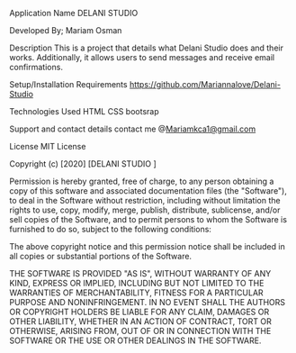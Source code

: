   
Application Name
DELANI STUDIO

Developed By;
Mariam Osman

Description
This is a project that details what Delani Studio does and their works. Additionally, it allows users to send messages and receive email confirmations.

Setup/Installation Requirements
https://github.com/Mariannalove/Delani-Studio


Technologies Used
 HTML CSS bootsrap

Support and contact details
contact me @Mariamkca1@gmail.com

License
MIT License

Copyright (c) [2020] [DELANI STUDIO ]

Permission is hereby granted, free of charge, to any person obtaining a copy of this software and associated documentation files (the "Software"), to deal in the Software without restriction, including without limitation the rights to use, copy, modify, merge, publish, distribute, sublicense, and/or sell copies of the Software, and to permit persons to whom the Software is furnished to do so, subject to the following conditions:

The above copyright notice and this permission notice shall be included in all copies or substantial portions of the Software.

THE SOFTWARE IS PROVIDED "AS IS", WITHOUT WARRANTY OF ANY KIND, EXPRESS OR IMPLIED, INCLUDING BUT NOT LIMITED TO THE WARRANTIES OF MERCHANTABILITY, FITNESS FOR A PARTICULAR PURPOSE AND NONINFRINGEMENT. IN NO EVENT SHALL THE AUTHORS OR COPYRIGHT HOLDERS BE LIABLE FOR ANY CLAIM, DAMAGES OR OTHER LIABILITY, WHETHER IN AN ACTION OF CONTRACT, TORT OR OTHERWISE, ARISING FROM, OUT OF OR IN CONNECTION WITH THE SOFTWARE OR THE USE OR OTHER DEALINGS IN THE SOFTWARE.